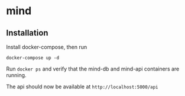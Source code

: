 # mind

## Installation

Install docker-compose, then run
```
docker-compose up -d
```

Run ```docker ps``` and verify that the mind-db and mind-api containers are running. 

The api should now be available at ```http://localhost:5000/api```
